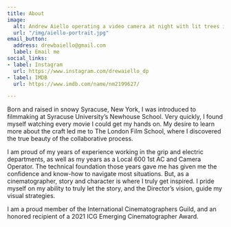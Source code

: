 ```yaml
---
title: About
image:
  alt: Andrew Aiello operating a video camera at night with lit trees in the background.
  url: "/img/aiello-portrait.jpg"
email_button:
  address: drewbaiello@gmail.com
  label: Email me
social_links:
- label: Instagram
  url: https://www.instagram.com/drewaiello_dp
- label: IMDB
  url: https://www.imdb.com/name/nm2199627/

---
```

Born and raised in snowy Syracuse, New York, I was introduced to filmmaking at Syracuse University’s Newhouse School. Very quickly, I found myself watching every movie I could get my hands on.  My desire to learn more about the craft led me to The London Film School, where I discovered the true beauty of the collaborative process.

I am proud of my years of experience working in the grip and electric departments, as well as my years as a Local 600 1st AC and Camera Operator. The technical foundation those years gave me has given me the confidence and know-how to navigate most situations. But, as a cinematographer, story and character is where I truly get inspired. I pride myself on my ability to truly let the story, and the Director’s vision, guide my visual strategies.

I am a proud member of the International Cinematographers Guild, and an honored recipient of a 2021 ICG Emerging Cinematographer Award.